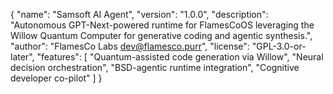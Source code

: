 {
  "name": "Samsoft AI Agent",
  "version": "1.0.0",
  "description": "Autonomous GPT-Next-powered runtime for FlamesCoOS leveraging the Willow Quantum Computer for generative coding and agentic synthesis.",
  "author": "FlamesCo Labs <dev@flamesco.purr>",
  "license": "GPL-3.0-or-later",
  "features": [
    "Quantum-assisted code generation via Willow",
    "Neural decision orchestration",
    "BSD-agentic runtime integration",
    "Cognitive developer co-pilot"
  ]
}
